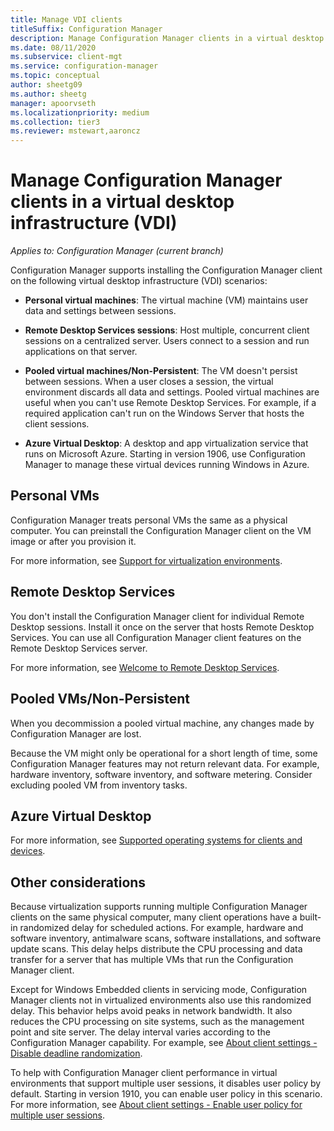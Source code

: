 ```yaml
---
title: Manage VDI clients
titleSuffix: Configuration Manager
description: Manage Configuration Manager clients in a virtual desktop infrastructure (VDI).
ms.date: 08/11/2020
ms.subservice: client-mgt
ms.service: configuration-manager
ms.topic: conceptual
author: sheetg09
ms.author: sheetg
manager: apoorvseth
ms.localizationpriority: medium
ms.collection: tier3
ms.reviewer: mstewart,aaroncz 
---
```


# Manage Configuration Manager clients in a virtual desktop infrastructure (VDI)

*Applies to: Configuration Manager (current branch)*

Configuration Manager supports installing the Configuration Manager client on the following virtual desktop infrastructure (VDI) scenarios:

- **Personal virtual machines**: The virtual machine (VM) maintains user data and settings between sessions.

- **Remote Desktop Services sessions**: Host multiple, concurrent client sessions on a centralized server. Users connect to a session and run applications on that server.

- **Pooled virtual machines/Non-Persistent**: The VM doesn't persist between sessions. When a user closes a session, the virtual environment discards all data and settings. Pooled virtual machines are useful when you can't use Remote Desktop Services. For example, if a required application can't run on the Windows Server that hosts the client sessions.

- **Azure Virtual Desktop**: A desktop and app virtualization service that runs on Microsoft Azure. Starting in version 1906, use Configuration Manager to manage these virtual devices running Windows in Azure.

## Personal VMs

Configuration Manager treats personal VMs the same as a physical computer. You can preinstall the Configuration Manager client on the VM image or after you provision it.

For more information, see [Support for virtualization environments](../../../plan-design/configs/support-for-virtualization-environments.md).

## Remote Desktop Services

You don't install the Configuration Manager client for individual Remote Desktop sessions. Install it once on the server that hosts Remote Desktop Services. You can use all Configuration Manager client features on the Remote Desktop Services server.

For more information, see [Welcome to Remote Desktop Services](/windows-server/remote/remote-desktop-services/welcome-to-rds).

## Pooled VMs/Non-Persistent

When you decommission a pooled virtual machine, any changes made by Configuration Manager are lost.

Because the VM might only be operational for a short length of time, some Configuration Manager features may not return relevant data. For example, hardware inventory, software inventory, and software metering. Consider excluding pooled VM from inventory tasks.

## Azure Virtual Desktop

For more information, see [Supported operating systems for clients and devices](../../../plan-design/configs/supported-operating-systems-for-clients-and-devices.md#azure-virtual-desktop).

## Other considerations

Because virtualization supports running multiple Configuration Manager clients on the same physical computer, many client operations have a built-in randomized delay for scheduled actions. For example, hardware and software inventory, antimalware scans, software installations, and software update scans. This delay helps distribute the CPU processing and data transfer for a server that has multiple VMs that run the Configuration Manager client.

Except for Windows Embedded clients in servicing mode, Configuration Manager clients not in virtualized environments also use this randomized delay. This behavior helps avoid peaks in network bandwidth. It also reduces the CPU processing on site systems, such as the management point and site server. The delay interval varies according to the Configuration Manager capability. For example, see [About client settings - Disable deadline randomization](../about-client-settings.md#disable-deadline-randomization).

To help with Configuration Manager client performance in virtual environments that support multiple user sessions, it disables user policy by default. Starting in version 1910, you can enable user policy in this scenario. For more information, see [About client settings - Enable user policy for multiple user sessions](../about-client-settings.md#enable-user-policy-for-multiple-user-sessions).
